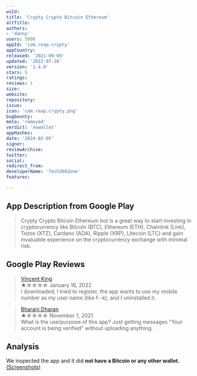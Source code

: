 ```yaml
---
wsId: 
title: 'Crypty Crypto Bitcoin Ethereum'
altTitle: 
authors:
- 'danny'
users: 5000
appId: 'com.reap.crypty'
appCountry: 
released: '2021-09-09'
updated: '2022-07-28'
version: '1.4.0'
stars: 5
ratings: 
reviews: 1
size: 
website: 
repository: 
issue: 
icon: 'com.reap.crypty.png'
bugbounty: 
meta: 'removed'
verdict: 'nowallet'
appHashes: 
date: '2024-02-05'
signer: 
reviewArchive: 
twitter: 
social: 
redirect_from: 
developerName: 'Tech360Zone'
features: 

---
```


## App Description from Google Play

> Crypty Crypto Bitcoin Ethereum bot is a great way to start investing in cryptocurrency like Bitcoin (BTC), Ethereum (ETH), Chainlink (Link), Tezos (XTZ), Cardano (ADA), Ripple (XRP), Litecoin (LTC) and gain invaluable experience on the cryptocurrency exchange with minimal risk.

## Google Play Reviews 

> [Vincent King](https://play.google.com/store/apps/details?id=com.reap.crypty&gl=us)<br>
  ★☆☆☆☆ January 16, 2022 <br>
       I downloaded, I tried to register, the app wants to use my mobile number as my user name (like f--k), and I uninstalled it.

> [Bharani Dharan](https://play.google.com/store/apps/details?id=com.reap.crypty&gl=us)<br>
  ★☆☆☆☆ November 1, 2021 <br>
       What is the use/purpose of this app? Just getting messages "Your account is being verified" without uploading anything.

## Analysis 

We inspected the app and it did **not have a Bitcoin or any other wallet.**
[(Screenshots)](https://twitter.com/BitcoinWalletz/status/1652279755700572161)